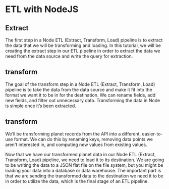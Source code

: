 # ETL with NodeJS

## Extract 

The first step in a Node ETL (Extract, Transform, Load) pipeline is to extract the data that we will be transforming and loading. In this tutorial, we will be creating the extract step in our ETL pipeline in order to extract the data we need from the data source and write the query for extraction.

## transform

The goal of the transform step in a Node ETL (Extract, Transform, Load) pipeline is to take the data from the data source and make it fit into the format we want it to be in for the destination. We can rename fields, add new fields, and filter out unnecessary data. Transforming the data in Node is simple once it’s been extracted.

##  transform

We’ll be transforming planet records from the  API into a different, easier-to-use format. We can do this by renaming keys, removing data points we aren't interested in, and computing new values from existing values.

Now that we have our transformed planet data in our Node ETL (Extract, Transform, Load) pipeline, we need to load it to its destination. We are going to be writing the data to a JSON flat file on the file system, but you might be loading your data into a database or data warehouse. The important part is that we are sending the transformed data to the destination we need it to be in order to utilize the data, which is the final stage of an ETL pipeline.







